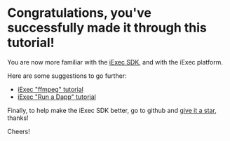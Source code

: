 # Congratulations, you've successfully made it through this tutorial!

You are now more familiar with the [iExec SDK](https://github.com/iExecBlockchainComputing/iexec-sdk), and with the iExec platform.

Here are some suggestions to go further:
* [iExec "ffmpeg" tutorial](https://www.katacoda.com/sulliwane/scenarios/ffmpeg)
* [iExec "Run a Dapp" tutorial](https://katacoda.com/sulliwane/scenarios/run-dapp)

Finally, to help make the iExec SDK better, go to github and [give it a star](https://github.com/iExecBlockchainComputing/iexec-sdk), thanks!

Cheers!
